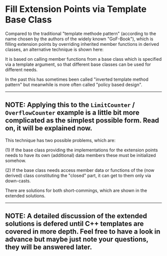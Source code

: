 # Fill Extension Points via Template Base Class

Compared to the traditional "template methode pattern"
(according to the name chosen by the authors of the widely
known "GoF-Book"), which is filling extension points by
overriding inherited member functions in derived classes, an
alternative technique is shown here:

It is based on calling member functions from a base class
which is specified via a template argument, so that
different base classes can be used for different needs.

In the past this has sometimes been called "inverted
template method pattern" but meanwhile is more often called
"policy based design".

-----------------------------------------------------------------
NOTE: Applying this to the `LimitCounter` / `OverflowCounter`
      example is a little bit more complicated as the simplest
      possible form. Read on, it will be explained now.
-----------------------------------------------------------------

This technique has two possible problems, which are:

(1) If the base class providing the implementations for the
    extension points needs to have its own (additional) data
    members these must be initialized somehow.

(2) If the base class needs access member data or functions of
    the (now derived) class constituting the "closed" part, it
    can get to them only via down-casts.

There are solutions for both short-commings, which are shown in
the extended solutions.

-----------------------------------------------------------------
NOTE: A detailed discussion of the extended solutions is defered
      until C++ templates are covered in more depth. Feel free to
      have a look in advance but maybe just note your questions,
      they will be answered later.
-----------------------------------------------------------------

